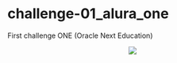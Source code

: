 # challenge-01_alura_one
First challenge ONE (Oracle Next Education)


<p align="center">
  <img src="assets/img/decoder.gif">
</p>
